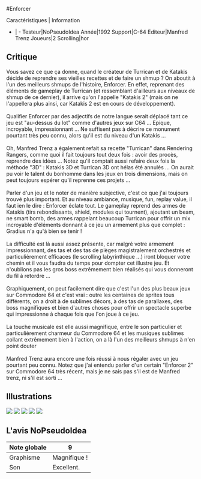 #Enforcer

Caractéristiques | Information
- | -
Testeur|NoPseudoIdea
Année|1992
Support|C-64
Editeur|Manfred Trenz
Joueurs|2
Scrolling|hor

## Critique
Vous savez ce que ça donne, quand le créateur de Turrican et de Katakis décide de reprendre ses vieilles recettes et de faire un shmup ? On aboutit à l'un des meilleurs shmups de l'histoire, Enforcer. En effet, reprenant des éléments de gameplay de Turrican (et ressemblant d'ailleurs aux niveaux de shmup de ce dernier), il arrive qu'on l'appelle "Katakis 2" (mais on ne l'appellera plus ainsi, car Katakis 2 est en cours de développement).<br/><br/>Qualifier Enforcer par des adjectifs de notre langue serait déplacé tant ce jeu est "au-dessus du lot" comme d'autres jeux sur C64 ... Epique, incroyable, impressionnant ... Ne suffisent pas à décrire ce monument pourtant très peu connu, alors qu'il est du niveau d'un Katakis ...<br/><br/>Oh, Manfred Trenz a également refait sa recette "Turrican" dans Rendering Rangers, comme quoi il fait toujours tout deux fois : avoir des procès, reprendre des idées ... Notez qu'il comptait aussi refaire deux fois la méthode "3D" : Katakis 3D et Turrican 3D ont hélas été annulés ... On aurait pu voir le talent du bonhomme dans les jeux en trois dimensions, mais on peut toujours espérer qu'il reprenne ces projets ...<br/><br/>Parler d'un jeu et le noter de manière subjective, c'est ce que j'ai toujours trouvé plus important. Et au niveau ambiance, musique, fun, replay value, il faut ien le dire : Enforcer éclate tout. Le gameplay reprend des armes de Katakis (tirs rebondissants, shield, modules qui tournent), ajoutant un beam, ne smart bomb, des armes rappelant beaucoup Turrican pour offrir un mix incroyable d'éléments donnant à ce jeu un armement plus que complet : Gradius n'a qu'à bien se tenir !<br/><br/>La difficulté est là aussi assez présente, car malgré votre armement impressionnant, des tas et des tas de pièges magistralement orchestrés et particulièrement efficaces (le scrolling labyrinthique ...) iront bloquer votre chemin et il vous faudra du temps pour dompter cet illustre jeu. Et n'oublions pas les gros boss extrêmement bien réalisés qui vous donneront du fil à retordre ...<br/><br/>Graphiquement, on peut facilement dire que c'est l'un des plus beaux jeux sur Commodore 64 et c'est vrai : outre les centaines de sprites tous différents, on a droit à de sublimes décors, à des tas de parallaxes, des boss magnifiques et bien d'autres choses pour offrir un spectacle superbe qui impressionne à chaque fois que l'on joue à ce jeu.<br/><br/>La touche musicale est elle aussi magnifique, entre le son particulier et particulièrement charmeur du Commodore 64 et les musiques sublimes collant extrêmement bien à l'action, on a là l'un des meilleurs shmups à n'en point douter<br/><br/>Manfred Trenz aura encore une fois réussi à nous régaler avec un jeu pourtant peu connu. Notez que j'ai entendu parler d'un certain "Enforcer 2" sur Commodore 64 très récent, mais je ne sais pas s'il est de Manfred trenz, ni s'il est sorti ...<br/>

## Illustrations
![](http://www.shmup.com/images/thumbs/img_fiche_1_1481.png)
![](http://www.shmup.com/images/thumbs/img_fiche_2_1481.png)
![](http://www.shmup.com/images/thumbs/img_fiche_3_1481.png)
![](http://www.shmup.com/images/thumbs/img_fiche_4_1481.png)
![](http://www.shmup.com/images/thumbs/img_fiche_5_1481.png)

## L'avis NoPseudoIdea
Note globale|9
-|-
Graphisme|Magnifique !
Son|Excellent.
